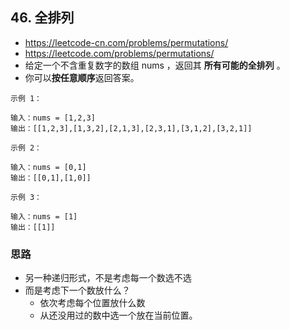 ## 46. 全排列
- https://leetcode-cn.com/problems/permutations/
- https://leetcode.com/problems/permutations/
- 给定一个不含重复数字的数组 nums ，返回其 **所有可能的全排列** 。
- 你可以**按任意顺序**返回答案。

```
示例 1：

输入：nums = [1,2,3]
输出：[[1,2,3],[1,3,2],[2,1,3],[2,3,1],[3,1,2],[3,2,1]]
```
```
示例 2：

输入：nums = [0,1]
输出：[[0,1],[1,0]]
```
```
示例 3：

输入：nums = [1]
输出：[[1]]
```

### 思路
 - 另一种递归形式，不是考虑每一个数选不选
 - 而是考虑下一个数放什么？
   - 依次考虑每个位置放什么数
   - 从还没用过的数中选一个放在当前位置。 


